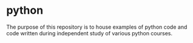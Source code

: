 # python

The purpose of this repository is to house examples of python code and code written during independent study of various python courses.
